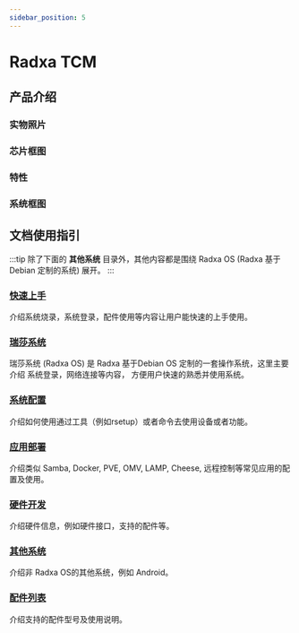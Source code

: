```yaml
---
sidebar_position: 5
---
```


# Radxa TCM

<!-- 上面 TCM 需要更换为具体的产品型号 -->

## 产品介绍

### 实物照片

### 芯片框图

### 特性

### 系统框图

## 文档使用指引

:::tip
除了下面的 **其他系统** 目录外，其他内容都是围绕 Radxa OS (Radxa 基于 Debian 定制的系统) 展开。
:::

<!-- 以下括号中的链接路径 /template/sbc 更换为当前产品的路径 -->

### [快速上手](/template/sbc/getting-started)

介绍系统烧录，系统登录，配件使用等内容让用户能快速的上手使用。

### [瑞莎系统](/template/sbc/radxa-os)

瑞莎系统 (Radxa OS) 是 Radxa 基于Debian OS 定制的一套操作系统，这里主要介绍 系统登录，网络连接等内容，
方便用户快速的熟悉并使用系统。

### [系统配置](/template/sbc/os-config)

介绍如何使用通过工具（例如rsetup）或者命令去使用设备或者功能。

### [应用部署](/template/sbc/apps-deployment)

介绍类似 Samba, Docker, PVE, OMV, LAMP, Cheese, 远程控制等常见应用的配置及使用。

### [硬件开发](/template/sbc/hardware-design)

介绍硬件信息，例如硬件接口，支持的配件等。

### [其他系统](/template/sbc/other-os)

介绍非 Radxa OS的其他系统，例如 Android。

### [配件列表](/template/sbc/accessories)

介绍支持的配件型号及使用说明。
